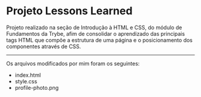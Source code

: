 # Projeto Lessons Learned 
<p>
  Projeto realizado na seção de Introdução à HTML e CSS, do módulo de Fundamentos da Trybe, afim de consolidar o aprendizado das principais tags HTML que compõe a estrutura de uma página e o posicionamento dos componentes através de CSS.
</p>

<hr>

<p>
  Os arquivos modificados por mim foram os seguintes: 
</p>

<ul>
  <li>index.html</li>
  <li>style.css</li>
  <li>profile-photo.png</li>
</ul>
 



